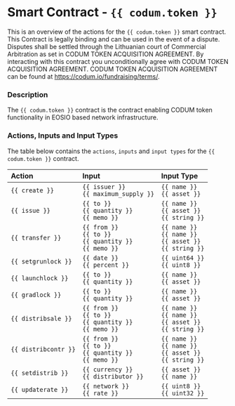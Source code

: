 # Smart Contract - `{{ codum.token }}`

This is an overview of the actions for the `{{ codum.token }}` smart contract. 
This Contract is legally binding and can be used in the event of a dispute.
Disputes shall be settled through the Lithuanian court of Commercial Arbitration as set in CODUM TOKEN ACQUISITION AGREEMENT.
By interacting with this contract you unconditionally agree with CODUM TOKEN ACQUISITION AGREEMENT. 
CODUM TOKEN ACQUISITION AGREEMENT can be found at https://codum.io/fundraising/terms/.

### Description

The `{{ codum.token }}` contract is the contract enabling CODUM token functionality in EOSIO based network infrastructure.

### Actions, Inputs and Input Types

The table below contains the `actions`, `inputs` and `input types` for the `{{ codum.token }}` contract.

| Action | Input | Input Type |
|:--|:--|:--|
| `{{ create }}` | `{{ issuer }}`<br/>`{{ maximum_supply }}` | `{{ name }}`<br/>`{{ asset }}` |
| `{{ issue }}` | `{{ to }}`<br/>`{{ quantity }}`<br/>`{{ memo }}` | `{{ name }}`<br/>`{{ asset }}`<br/>`{{ string }}` |
| `{{ transfer }}` | `{{ from }}`<br/>`{{ to }}`<br/>`{{ quantity }}`<br/>`{{ memo }}` | `{{ name }}`<br/>`{{ name }}`<br/>`{{ asset }}`<br/>`{{ string }}` |
| `{{ setgrunlock }}` | `{{ date }}`<br/>`{{ percent }}` | `{{ uint64 }}`<br/>`{{ uint8 }}` |
| `{{ launchlock }}` | `{{ to }}`<br/>`{{ quantity }}` | `{{ name }}`<br/>`{{ asset }}` |
| `{{ gradlock }}` | `{{ to }}`<br/>`{{ quantity }}` | `{{ name }}`<br/>`{{ asset }}` |
| `{{ distribsale }}` | `{{ from }}`<br/>`{{ to }}`<br/>`{{ quantity }}`<br/>`{{ memo }}` | `{{ name }}`<br/>`{{ name }}`<br/>`{{ asset }}`<br/>`{{ string }}` |
| `{{ distribcontr }}` | `{{ from }}`<br/>`{{ to }}`<br/>`{{ quantity }}`<br/>`{{ memo }}` | `{{ name }}`<br/>`{{ name }}`<br/>`{{ asset }}`<br/>`{{ string }}` |
| `{{ setdistrib }}` | `{{ currency }}`<br/>`{{ distributor }}` | `{{ asset }}`<br/>`{{ name }}` |
| `{{ updaterate }}` | `{{ network }}`<br/>`{{ rate }}` | `{{ uint8 }}`<br/>`{{ uint32 }}` |